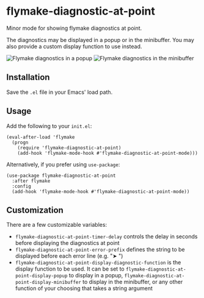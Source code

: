 # flymake-diagnostic-at-point

Minor mode for showing flymake diagnostics at point.

The diagnostics may be displayed in a popup or in the minibuffer. You may also
provide a custom display function to use instead.

![Flymake diagnostics in a popup](./screenshots/popup.png "Flymake diagnostics in a popup")
![Flymake diagnostics in the minibuffer](./screenshots/minibuffer.png "Flymake diagnostics in the minibuffer")

## Installation

Save the `.el` file in your Emacs' load path.

## Usage

Add the following to your `init.el`:

``` emacs-lisp
(eval-after-load 'flymake
  (progn
    (require 'flymake-diagnostic-at-point)
    (add-hook 'flymake-mode-hook #'flymake-diagnostic-at-point-mode)))
```

Alternatively, if you prefer using `use-package`:

``` emacs-lisp
(use-package flymake-diagnostic-at-point
  :after flymake
  :config
  (add-hook 'flymake-mode-hook #'flymake-diagnostic-at-point-mode))
```

## Customization

There are a few customizable variables:

- `flymake-diagnostic-at-point-timer-delay` controls the delay in seconds before displaying the diagnostics at point
- `flymake-diagnostic-at-point-error-prefix` defines the string to be displayed before each error line (e.g. "➤ ")
- `flymake-diagnostic-at-point-display-diagnostic-function` is the display function to be used. It can be set to `flymake-diagnostic-at-point-display-popup` to display in a popup, `flymake-diagnostic-at-point-display-minibuffer` to display in the minibuffer, or any other  function of your choosing that takes a string argument
